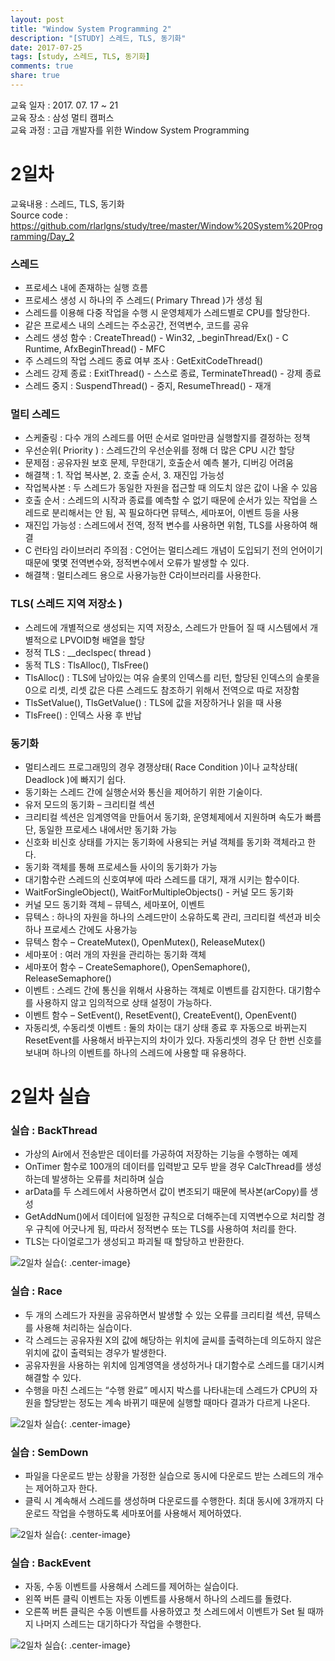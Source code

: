 ```yaml
---
layout: post
title: "Window System Programming 2"
description: "[STUDY] 스레드, TLS, 동기화"
date: 2017-07-25
tags: [study, 스레드, TLS, 동기화]
comments: true
share: true
---
```


교육 일자 : 2017. 07. 17 ~ 21  
교육 장소 : 삼성 멀티 캠퍼스  
교육 과정 : 고급 개발자를 위한 Window System Programming  

# 2일차

교육내용 : 스레드, TLS, 동기화  
Source code : <https://github.com/rlarlgns/study/tree/master/Window%20System%20Programming/Day_2>

### 스레드
 - 프로세스 내에 존재하는 실행 흐름
 - 프로세스 생성 시 하나의 주 스레드( Primary Thread )가 생성 됨
 - 스레드를 이용해 다중 작업을 수행 시 운영체제가 스레드별로 CPU를 할당한다.
 - 같은 프로세스 내의 스레드는 주소공간, 전역변수, 코드를 공유
 - 스레드 생성 함수 : CreateThread() - Win32, \_beginThread/Ex() - C Runtime, AfxBeginThread() - MFC  
 - 주 스레드의 작업 스레드 종료 여부 조사 : GetExitCodeThread()
 - 스레드 강제 종료 : ExitThread() - 스스로 종료, TerminateThread() - 강제 종료
 - 스레드 중지 : SuspendThread() - 중지, ResumeThread() - 재개

### 멀티 스레드
 - 스케줄링 : 다수 개의 스레드를 어떤 순서로 얼마만큼 실행할지를 결정하는 정책
 - 우선순위( Priority ) : 스레드간의 우선순위를 정해 더 많은 CPU 시간 할당
 - 문제점 : 공유자원 보호 문제, 무한대기, 호출순서 예측 불가, 디버깅 어려움
 - 해결책 : 1. 작업 복사본, 2. 호출 순서, 3. 재진입 가능성
 - 작업복사본 : 두 스레드가 동일한 자원을 접근할 때 의도치 않은 값이 나올 수 있음
 - 호출 순서 : 스레드의 시작과 종료를 예측할 수 없기 때문에 순서가 있는 작업을 스레드로 분리해서는 안 됨, 꼭 필요하다면 뮤텍스, 세마포어, 이벤트 등을 사용
 - 재진입 가능성 : 스레드에서 전역, 정적 변수를 사용하면 위험, TLS를 사용하여 해결
 - C 런타임 라이브러리 주의점 : C언어는 멀티스레드 개념이 도입되기 전의 언어이기 때문에 몇몇 전역변수와, 정적변수에서 오류가 발생할 수 있다.
 - 해결책 : 멀티스레드 용으로 사용가능한 C라이브러리를 사용한다.

### TLS( 스레드 지역 저장소 )
 - 스레드에 개별적으로 생성되는 지역 저장소, 스레드가 만들어 질 때 시스템에서 개별적으로 LPVOID형 배열을 할당
 - 정적 TLS : \__declspec( thread )
 - 동적 TLS : TlsAlloc(), TlsFree()
 - TlsAlloc() : TLS에 남아있는 여유 슬롯의 인덱스를 리턴, 할당된 인덱스의 슬롯을 0으로 리셋, 리셋 값은 다른 스레드도 참조하기 위해서 전역으로 따로 저장함
 - TlsSetValue(), TlsGetValue() : TLS에 값을 저장하거나 읽을 때 사용
 - TlsFree() : 인덱스 사용 후 반납

### 동기화
 - 멀티스레드 프로그래밍의 경우 경쟁상태( Race Condition )이나 교착상태( Deadlock )에 빠지기 쉽다.
 - 동기화는 스레드 간에 실행순서와 통신을 제어하기 위한 기술이다.
 - 유저 모드의 동기화 – 크리티컬 섹션
 - 크리티컬 섹션은 임계영역을 만들어서 동기화, 운영체제에서 지원하며 속도가 빠름 단, 동일한 프로세스 내에서만 동기화 가능
 - 신호화 비신호 상태를 가지는 동기화에 사용되는 커널 객체를 동기화 객체라고 한다.
 - 동기화 객체를 통해 프로세스들 사이의 동기화가 가능
 - 대기함수란 스레드의 신호여부에 따라 스레드를 대기, 재개 시키는 함수이다.
 - WaitForSingleObject(), WaitForMultipleObjects() - 커널 모드 동기화
 - 커널 모드 동기화 객체 – 뮤텍스, 세마포어, 이벤트
 - 뮤텍스 : 하나의 자원을 하나의 스레드만이 소유하도록 관리, 크리티컬 섹션과 비슷하나 프로세스 간에도 사용가능
 - 뮤텍스 함수 – CreateMutex(), OpenMutex(), ReleaseMutex()
 - 세마포어 : 여러 개의 자원을 관리하는 동기화 객체
 - 세마포어 함수 – CreateSemaphore(), OpenSemaphore(), ReleaseSemaphore()
 - 이벤트 : 스레드 간에 통신을 위해서 사용하는 객체로 이벤트를 감지한다. 대기함수를 사용하지 않고 임의적으로 상태 설정이 가능하다.
 - 이벤트 함수 – SetEvent(), ResetEvent(), CreateEvent(), OpenEvent()
 - 자동리셋, 수동리셋 이벤트 : 둘의 차이는 대기 상태 종료 후 자동으로 바뀌는지 ResetEvent를 사용해서 바꾸는지의 차이가 있다. 자동리셋의 경우 단 한번 신호를 보내며 하나의 이벤트를 하나의 스레드에 사용할 때 유용하다.

# 2일차 실습

### 실습 : BackThread
 - 가상의 Air에서 전송받은 데이터를 가공하여 저장하는 기능을 수행하는 예제
 - OnTimer 함수로 100개의 데이터를 입력받고 모두 받을 경우 CalcThread를 생성하는데 발생하는 오류를 처리하며 실습
 - arData를 두 스레드에서 사용하면서 값이 변조되기 때문에 복사본(arCopy)를 생성
 - GetAddNum()에서 데이터에 일정한 규칙으로 더해주는데 지역변수으로 처리할 경우 규칙에 어긋나게 됨, 따라서 정적변수 또는 TLS를 사용하여 처리를 한다.
 - TLS는 다이얼로그가 생성되고 파괴될 때 할당하고 반환한다.

![2일차 실습]({{site.url}}/img/Window/Day2_1.png){: .center-image}  
<script src="https://gist.github.com/rlarlgns/2e9e9d781dc7c46ebee606b6fb1fecd1.js"></script>  

### 실습 : Race
 - 두 개의 스레드가 자원을 공유하면서 발생할 수 있는 오류를 크리티컬 섹션, 뮤텍스를 사용해 처리하는 실습이다.
 - 각 스레드는 공유자원 X의 값에 해당하는 위치에 글씨를 출력하는데 의도하지 않은 위치에 값이 출력되는 경우가 발생한다.
 - 공유자원을 사용하는 위치에 임계영역을 생성하거나 대기함수로 스레드를 대기시켜 해결할 수 있다.
 - 수행을 마친 스레드는 “수행 완료” 메시지 박스를 나타내는데 스레드가 CPU의 자원을 할당받는 정도는 계속 바뀌기 때문에 실행할 때마다 결과가 다르게 나온다.

![2일차 실습]({{site.url}}/img/Window/Day2_2.png){: .center-image}  
<script src="https://gist.github.com/rlarlgns/9ab1aa32695461d26041316e897f9e77.js"></script>

### 실습 : SemDown
 - 파일을 다운로드 받는 상황을 가정한 실습으로 동시에 다운로드 받는 스레드의 개수는 제어하고자 한다.
 - 클릭 시 계속해서 스레드를 생성하며 다운로드를 수행한다. 최대 동시에 3개까지 다운로드 작업을 수행하도록 세마포어를 사용해서 제어하였다.

![2일차 실습]({{site.url}}/img/Window/Day2_3.png){: .center-image}  
<script src="https://gist.github.com/rlarlgns/664d18e4d95b56bae8f8d75488e77b19.js"></script>  

### 실습 : BackEvent
 - 자동, 수동 이벤트를 사용해서 스레드를 제어하는 실습이다.
 - 왼쪽 버튼 클릭 이벤트는 자동 이벤트를 사용해서 하나의 스레드를 돌렸다.
 - 오른쪽 버튼 클릭은 수동 이벤트를 사용하였고 첫 스레드에서 이벤트가 Set 될 때까지 나머지 스레드는 대기하다가 작업을 수행한다.

![2일차 실습]({{site.url}}/img/Window/Day2_4.png){: .center-image}  
<script src="https://gist.github.com/rlarlgns/c51c37e517cdb432c7e1c2f49192ad5e.js"></script>  

